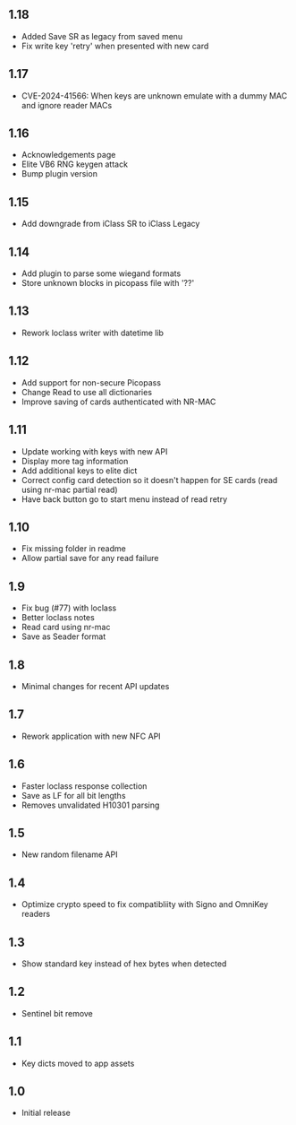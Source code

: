 ## 1.18
 - Added Save SR as legacy from saved menu
 - Fix write key 'retry' when presented with new card
## 1.17
 - CVE-2024-41566: When keys are unknown emulate with a dummy MAC and ignore reader MACs
## 1.16
 - Acknowledgements page
 - Elite VB6 RNG keygen attack
 - Bump plugin version
## 1.15
 - Add downgrade from iClass SR to iClass Legacy
## 1.14
 - Add plugin to parse some wiegand formats
 - Store unknown blocks in picopass file with '??'
## 1.13
 - Rework loclass writer with datetime lib
## 1.12
 - Add support for non-secure Picopass
 - Change Read to use all dictionaries
 - Improve saving of cards authenticated with NR-MAC
## 1.11
 - Update working with keys with new API
 - Display more tag information
 - Add additional keys to elite dict
 - Correct config card detection so it doesn't happen for SE cards (read using nr-mac partial read)
 - Have back button go to start menu instead of read retry
## 1.10
 - Fix missing folder in readme
 - Allow partial save for any read failure
## 1.9
 - Fix bug (#77) with loclass
 - Better loclass notes
 - Read card using nr-mac
 - Save as Seader format
## 1.8
 - Minimal changes for recent API updates
## 1.7
 - Rework application with new NFC API
## 1.6
 - Faster loclass response collection
 - Save as LF for all bit lengths
 - Removes unvalidated H10301 parsing
## 1.5
 - New random filename API
## 1.4
 - Optimize crypto speed to fix compatibliity with Signo and OmniKey readers
## 1.3
 - Show standard key instead of hex bytes when detected
## 1.2
 - Sentinel bit remove
## 1.1
 - Key dicts moved to app assets 
## 1.0
 - Initial release
